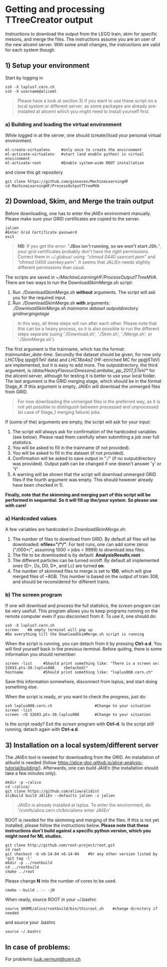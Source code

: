# Getting and processing TTreeCreator output

Instructions to download the output from the LEGO train, skim for specific mesons, and merge the files. The instructions assume you are an user of the new aliceml server. With some small changes, the instructions are valid for each system though.

## 1) Setup your environment

Start by logging in
```
ssh -X lxplus7.cern.ch
ssh -X username@aliceml
```
> Please have a look at section 3) if you want to use these script on a local system or different server,  as some packages are already pre-installed at aliceml which you might need to install yourself first.

### a) Building and loading the virtual environment

While logged in at the server, one should (create/)load your personal virtual environment.
```
ml-create-virtualenv     #only once to create the environment
ml-activate-virtualenv   #start (and enable python) in virtual environment
ml-activate-root         #Enable system-wide ROOT installation
```
and clone this git repository
```
git clone https://github.com/ginnocen/MachineLearningHF
cd MachineLearningHF/ProcessOutputTTreeMVA
```

## 2) Download, Skim, and Merge the train output

Before downloading, one has to enter the jAliEn environment manually. Please make sure your GRID certificates are copied to the server.
```
jalien
#Enter Grid Certificate password
exit
```
> **NB:** If you get the error: "**JBox isn't running, so we won't start JSh.**", your grid certificates probably don't have the right permissions. Correct them in *~/.globus/* using: *"chmod 0440 usercert.pem"* and *"chmod 0400 userkey.pem"*. It seems that JALiEn needs slightly different permissions than usual.
 
 
The scripts are saved in *~/MachineLearningHF/ProcessOutputTTreeMVA*. There are two ways to run the DownloadSkimMerge.sh script:
1) Run ./DownloadSkimMerge.sh **without** arguments. The script will ask you for the required input.
2) Run ./DownloadSkimMerge.sh **with** arguments: *./DownloadSkimMerge.sh trainname dataset outputdirectory gridmergingstage*
> In this way, all three steps will run after each other. Please note that this can be a heavy process, so it is also possible to run the different steps separate (using './Download.sh', './Skim.sh', './Merge.sh', or './SkimMerge.sh').
 
 
The first argument is the trainname, which has the format: *trainnumber_date-time*. Secondly the dataset should be given, for now only *LHC17pq* (pp@5TeV data) and *LHC18a4a2* (HF-enriched MC for pp@5TeV) are implemented, but it is easy to add more. The outputdirectory, the third argument, is */data/HeavyFlavour/DmesonsLambdac_pp_2017_5TeV/\** for the aliceml server, although for testing it is better to use your local folder. The last argument is the GRID merging stage, which should be in the format Stage_#. If this argument is empty, JAliEn will download the unmerged files from GRID. 
> For now downloading the unmerged files is the preferred way, as it is not yet possible to distinguish between processed and unprocessed (in case of Stage_1 merging failure) jobs.
 
 
If (some of the) arguments are empty, the script will ask for your input:
1) The script will always ask for confirmation of the hardcoded variables (see below). Please read them carefully when submitting a job over full statistics.
2) You will be asked to fill in the trainname (if not provided).
3) You will be asked to fill in the dataset (if not provided).
4) Confirmation will be asked to save output in "./" (if no outputdirectory was provided). Output path can be changed if one doesn't answer 'y' or 'Y'
5) A warning will be shown that the script will download unmerged GRID files if the fourth argument was empty. This should however already have been checked in 1).
 
 
**Finally, note that the skimming and merging part of this script will be performed in sequential. So it will fill up the/your system. So please use with care!**

### a) Hardcoded values

A few variables are hardcoded in *DownloadSkimMerge.sh*:
1) The number of files to download from GRID. By default all files will be downloaded: **nfiles="/*/"**. For test runs, one can add some zeros ("/000*/", assuming 1000 < jobs < 9999) to download less files.
2) The file to be downloaded is by default: **AnalysisResults.root**.
3) The different particles can be turned on/off. By default all implemented ones (D+, Ds, D0, D*, and Lc) are turned **on**.
4) The number of skimmed files to merge is set to **150**, which will give merged files of ~8GB. This number is based on the output of train 308, and should be reconsidered for different trains.

### b) The screen program

If one will download and process the full statistics, the *screen* program can be very usefull. This program allows you to keep programs running on the remote computer even if you disconnect from it. To use it, one should do:
```
ssh -X lxplus7.cern.ch
screen    #A empty terminal will pop up
#Do everything till the DownloadSkimMerge.sh script is running
```
When the script is running, you can detach from it by pressing **Ctrl-a d**. You will find yourself back in the previous terminal. Before quiting, there is some information you should remember:
```
screen -list     #Should print something like: "There is a screen on: 32693.pts-30.lxplus008    (Detached)"
hostname         #Should print something like: "lxplus008.cern.ch"
```
Save this information somewhere, disconnect from lxplus, and start doing something else.

When the script is ready, or you want to check the progress, just do:
```
ssh lxplus008.cern.ch                   #Change to your situation
screen -list
screen -rD 32693.pts-30.lxplus008       #Change to your situation
```
Is the script ready? Exit the *screen* program with **Ctrl-d**. Is the script still running, detach again with **Ctrl-a d**.


## 3) Installation on a local system/different server

The JAliEn tool is needed for downloading from the GRID. An installation of alibuild is needed (follow https://alice-doc.github.io/alice-analysis-tutorial/building/). Afterwards, one can build JAliEn (the installation should take a few minutes only).
```
mkdir -p ~/alice
cd ~/alice/
git clone https://github.com/alisw/alidist
aliBuild build JAliEn --defaults jalien -z jalien
```
> JAliEn is already installed at lxplus. To enter the environment, do '/cvmfs/alice.cern.ch/bin/alienv enter JAliEn'


ROOT is needed for the skimming and merging of the files. If this is not yet installed, please follow the instructions below. **Please note that these instructions don't build against a specific python version, which you might need for ML studies.**
```
git clone http://github.com/root-project/root.git
cd root
git checkout -b v6-14-04 v6-14-04    #Or any other version listed by 'git tag -l'
mkdir -p ../rootbuild
cd ../rootbuild
cmake ../root
```
Please change **N** into the number of cores to be used.
```
cmake --build . -- -jN
```
When ready, source ROOT in your ~/.bashrc
```
source $HOME/alice/rootbuild/bin/thisroot.sh    #change directory if needed
```
and source your .bashrc
```
source ~/.bashrc
```

## In case of problems:

For problems luuk.vermunt@cern.ch
